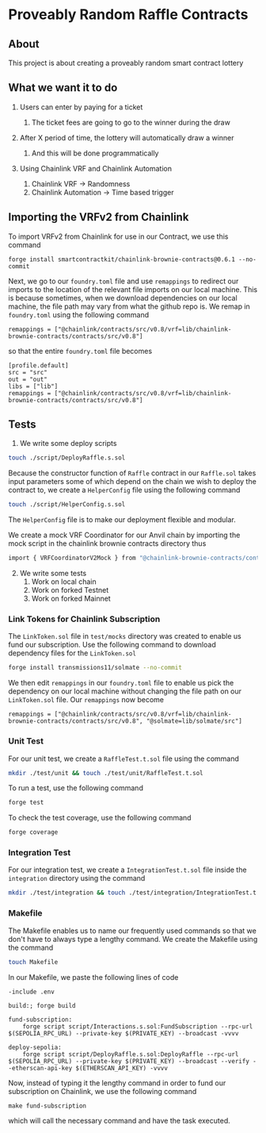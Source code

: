 # Proveably Random Raffle Contracts

## About
This project is about creating a proveably random smart contract lottery

## What we want it to do
1. Users can enter by paying for a ticket
    1. The ticket fees are going to go to the winner during the draw

2. After X period of time, the lottery will automatically draw a winner
    1. And this will be done programmatically

3. Using Chainlink VRF and Chainlink Automation
    1. Chainlink VRF -> Randomness
    2. Chainlink Automation -> Time based trigger


## Importing the VRFv2 from Chainlink

To import VRFv2 from Chainlink for use in our Contract, we use this command
```
forge install smartcontractkit/chainlink-brownie-contracts@0.6.1 --no-commit
```

Next, we go to our `foundry.toml` file and use `remappings` to redirect our imports to the location of the relevant file imports on our local machine. This is because sometimes, when we download dependencies on our local machine, the file path may vary from what the github repo is. We remap in `foundry.toml` using the following command
```
remappings = ["@chainlink/contracts/src/v0.8/vrf=lib/chainlink-brownie-contracts/contracts/src/v0.8"]
```
so that the entire `foundry.toml` file becomes
```
[profile.default]
src = "src"
out = "out"
libs = ["lib"]
remappings = ["@chainlink/contracts/src/v0.8/vrf=lib/chainlink-brownie-contracts/contracts/src/v0.8"]
```

## Tests
1. We write some deploy scripts
```bash
touch ./script/DeployRaffle.s.sol
```
Because the constructor function of `Raffle` contract in our `Raffle.sol` takes input parameters some of which depend on the chain we wish to deploy the contract to, we create a `HelperConfig` file using the following command
```bash
touch ./script/HelperConfig.s.sol
```
The `HelperConfig` file is to make our deployment flexible and modular.

We create a mock VRF Coordinator for our Anvil chain by importing the mock script in the chainlink brownie contracts directory thus
```bash
import { VRFCoordinatorV2Mock } from "@chainlink-brownie-contracts/contracts/src/v0.8/mocks/VRFCoordinatorV2Mock.sol";
```


2. We write some tests
    1. Work on local chain
    2. Work on forked Testnet
    3. Work on forked Mainnet

### Link Tokens for Chainlink Subscription
The `LinkToken.sol` file in `test/mocks` directory was created to enable us fund our subscription. Use the following command to download dependency files for the `LinkToken.sol`
```bash
forge install transmissions11/solmate --no-commit
```

We then edit `remappings` in our `foundry.toml` file to enable us pick the dependency on our local machine without changing the file path on our `LinkToken.sol` file. Our `remappings` now become

```
remappings = ["@chainlink/contracts/src/v0.8/vrf=lib/chainlink-brownie-contracts/contracts/src/v0.8", "@solmate=lib/solmate/src"]
```

### Unit Test
For our unit test, we create a `RaffleTest.t.sol` file using the command 
```bash
mkdir ./test/unit && touch ./test/unit/RaffleTest.t.sol
```

To run a test, use the following command 
```bash
forge test
```

To check the test coverage, use the following command
```bash
forge coverage
```


### Integration Test
For our integration test, we create a `IntegrationTest.t.sol` file inside the `integration` directory using the command 
```bash
mkdir ./test/integration && touch ./test/integration/IntegrationTest.t.sol
```

### Makefile
The Makefile enables us to name our frequently used commands so that we don't have to always type a lengthy command. We create the Makefile using the command
```bash
touch Makefile
```
In our Makefile, we paste the following lines of code
```
-include .env

build:; forge build

fund-subscription:
	forge script script/Interactions.s.sol:FundSubscription --rpc-url $(SEPOLIA_RPC_URL) --private-key $(PRIVATE_KEY) --broadcast -vvvv

deploy-sepolia:
	forge script script/DeployRaffle.s.sol:DeployRaffle --rpc-url $(SEPOLIA_RPC_URL) --private-key $(PRIVATE_KEY) --broadcast --verify --etherscan-api-key $(ETHERSCAN_API_KEY) -vvvv
```
Now, instead of typing it the lengthy command in order to fund our subscription on Chainlink, we use the following command
```
make fund-subscription
```
which will call the necessary command and have the task executed.
